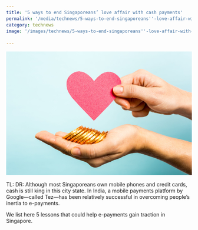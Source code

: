 ```yaml
---
title: '5 ways to end Singaporeans’ love affair with cash payments'
permalink: '/media/technews/5-ways-to-end-singaporeans''-love-affair-with-cash-payments'
category: technews
image: '/images/technews/5-ways-to-end-singaporeans''-love-affair-with-cash-payments-part-1.png'

---
```



![5 ways to end singaporeans’ love affair with cash payments](/images/technews/5-ways-to-end-singaporeans'-love-affair-with-cash-payments-part-1.png)

TL: DR: Although most Singaporeans own mobile phones and credit cards, cash is still king in this city state. In India, a mobile payments platform by Google—called Tez—has been relatively successful in overcoming people’s inertia to e-payments.

We list here 5 lessons that could help e-payments gain traction in Singapore. 

